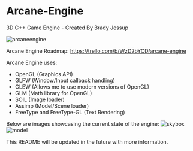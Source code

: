 # Arcane-Engine
3D C++ Game Engine - Created By Brady Jessup

![arcaneengine](https://user-images.githubusercontent.com/11170417/27188219-75d8814e-51bb-11e7-907b-1be35da8de38.png)

Arcane Engine Roadmap: https://trello.com/b/WzD2bYCD/arcane-engine

Arcane Engine uses:
- OpenGL (Graphics API)
- GLFW (Window/Input callback handling)
- GLEW (Allows me to use modern versions of OpenGL)
- GLM (Math library for OpenGL)
- SOIL (Image loader)
- Assimp (Model/Scene loader)
- FreeType and FreeType-GL (Text Rendering)

Below are images showcasing the current state of the engine:
![skybox](https://user-images.githubusercontent.com/11170417/29729408-fe9a1242-89a9-11e7-839b-e3319655153a.png)
![model](https://user-images.githubusercontent.com/11170417/28281633-c62d0d06-6af5-11e7-8cf3-1da3330c2d8f.png)

This README will be updated in the future with more information.
